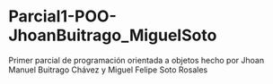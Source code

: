 # Parcial1-POO-JhoanBuitrago_MiguelSoto

Primer parcial de programación orientada a objetos hecho por Jhoan Manuel Buitrago Chávez y Miguel Felipe Soto Rosales
